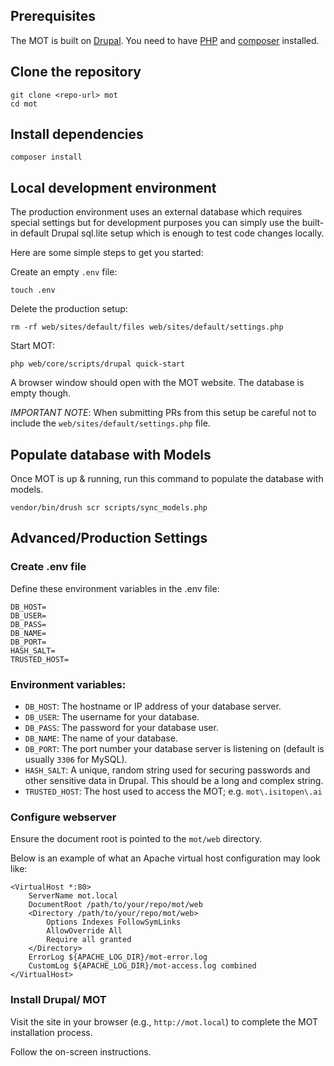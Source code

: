 ## Prerequisites

The MOT is built on [Drupal](https://www.drupal.org). You need to have [PHP](https://www.php.net) and [composer](https://getcomposer.org/) installed.


## Clone the repository

```shell
git clone <repo-url> mot
cd mot
```

## Install dependencies

```shell
composer install
```

## Local development environment

The production environment uses an external database which requires special settings but for development purposes you can simply use the built-in default Drupal sql.lite setup which is enough to test code changes locally.

Here are some simple steps to get you started:

Create an empty `.env` file:
```shell
touch .env
```

Delete the production setup:
```shell
rm -rf web/sites/default/files web/sites/default/settings.php
```

Start MOT:
```shell
php web/core/scripts/drupal quick-start
```

A browser window should open with the MOT website. The database is empty though.

*IMPORTANT NOTE*: When submitting PRs from this setup be careful not to include the `web/sites/default/settings.php` file.

## Populate database with Models

Once MOT is up & running, run this command to populate the database with models.
```shell
vendor/bin/drush scr scripts/sync_models.php
```

## Advanced/Production Settings

### Create .env file

Define these environment variables in the .env file:
```
DB_HOST=
DB_USER=
DB_PASS=
DB_NAME=
DB_PORT=
HASH_SALT=
TRUSTED_HOST=
```

### Environment variables:

- `DB_HOST`: The hostname or IP address of your database server.
- `DB_USER`: The username for your database.
- `DB_PASS`: The password for your database user.
- `DB_NAME`: The name of your database.
- `DB_PORT`: The port number your database server is listening on (default is usually `3306` for MySQL).
- `HASH_SALT`: A unique, random string used for securing passwords and other sensitive data in Drupal. This should be a long and complex string.
- `TRUSTED_HOST`: The host used to access the MOT; e.g. `mot\.isitopen\.ai`


### Configure webserver

Ensure the document root is pointed to the `mot/web` directory.

Below is an example of what an Apache virtual host configuration may look like:

```
<VirtualHost *:80>
    ServerName mot.local
    DocumentRoot /path/to/your/repo/mot/web
    <Directory /path/to/your/repo/mot/web>
        Options Indexes FollowSymLinks
        AllowOverride All
        Require all granted
    </Directory>
    ErrorLog ${APACHE_LOG_DIR}/mot-error.log
    CustomLog ${APACHE_LOG_DIR}/mot-access.log combined
</VirtualHost>
```

### Install Drupal/ MOT

Visit the site in your browser (e.g., `http://mot.local`) to complete the MOT installation process.

Follow the on-screen instructions.
